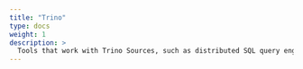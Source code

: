 ```yaml
---
title: "Trino"
type: docs
weight: 1
description: > 
  Tools that work with Trino Sources, such as distributed SQL query engine.
---
```

